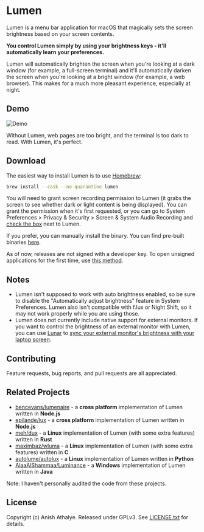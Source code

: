 # Lumen

Lumen is a menu bar application for macOS that magically sets the screen
brightness based on your screen contents.

**You control Lumen simply by using your brightness keys - it'll automatically
learn your preferences.**

Lumen will automatically brighten the screen when you're looking at a dark
window (for example, a full-screen terminal) and it'll automatically darken the
screen when you're looking at a bright window (for example, a web browser).
This makes for a much more pleasant experience, especially at night.

## Demo

![Demo][demo]

Without Lumen, web pages are too bright, and the terminal is too dark to read.
With Lumen, it's perfect.

## Download

The easiest way to install Lumen is to use [Homebrew][homebrew]:

```bash
brew install --cask --no-quarantine lumen
```

You will need to grant screen recording permission to Lumen (it grabs the
screen to see whether dark or light content is being displayed). You can grant
the permission when it's first requested, or you can go to System Preferences >
Privacy & Security > Screen & System Audio Recording and [check the
box](https://raw.githubusercontent.com/anishathalye/assets/master/lumen/screen-record.png)
next to Lumen.

If you prefer, you can manually install the binary. You can find pre-built
binaries [here][releases].

As of now, releases are not signed with a developer key. To open unsigned
applications for the first time, use [this method][opening-unsigned].

## Notes

- Lumen isn't supposed to work with auto brightness enabled, so be sure to
  disable the "Automatically adjust brightness" feature in System Preferences.
  Lumen also isn't compatible with f.lux or Night Shift, so it may not work
  properly while you are using those.
- Lumen does not currently include native support for external monitors. If you
  want to control the brightness of an external monitor with Lumen, you can use
  [Lunar] to [sync your external monitor's brightness with your laptop
  screen](https://github.com/anishathalye/lumen/issues/6#issuecomment-900464865).

## Contributing

Feature requests, bug reports, and pull requests are all appreciated.

## Related Projects

* [bencevans/lumenaire](https://github.com/bencevans/lumenaire) - a **cross
  platform** implementation of Lumen written in **Node.js**
* [epilande/lux](https://github.com/epilande/lux) - a **cross platform**
  implementation of Lumen written in **Node.js**
* [meh/dux](https://github.com/meh/dux) - a **Linux** implementation of Lumen
  (with some extra features) written in **Rust**
* [maximbaz/wluma](https://github.com/maximbaz/wluma) - a **Linux** implementation of Lumen
  (with some extra features) written in **C**
* [autolume/autolux](https://github.com/autolume/autolux) - a **Linux**
  implementation of Lumen written in **Python**
* [AlaaAlShammaa/Luminance](https://github.com/AlaaAlShammaa/Luminance) - a
  **Windows** implementation of Lumen written in **Java**

Note: I haven't personally audited the code from these projects.

## License

Copyright (c) Anish Athalye. Released under GPLv3. See
[LICENSE.txt][license] for details.

[demo]: assets/demo.gif
[homebrew]: https://brew.sh/
[opening-unsigned]: https://support.apple.com/guide/mac-help/open-a-mac-app-from-an-unidentified-developer-mh40616/mac
[releases]: https://github.com/anishathalye/lumen/releases
[license]: LICENSE.txt
[Lunar]: https://lunar.fyi/
